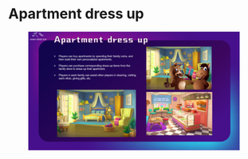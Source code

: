 # Apartment dress up

<figure><img src="../../../.gitbook/assets/page23 (2).png" alt=""><figcaption></figcaption></figure>
